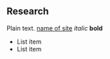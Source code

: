 ## Research
Plain text. [name of site](https://link-to-site.org)
*italic* 
**bold**

* List item
* List item